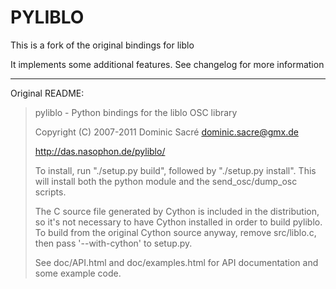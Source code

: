 PYLIBLO 
=======

This is a fork of the original bindings for liblo

It implements some additional features. See changelog for more information

-------

Original README:
>
>
>	pyliblo - Python bindings for the liblo OSC library
>
>	Copyright (C) 2007-2011  Dominic Sacré  <dominic.sacre@gmx.de>
>
>	http://das.nasophon.de/pyliblo/
>
>
>	To install, run "./setup.py build", followed by "./setup.py install". This
>	will install both the python module and the send_osc/dump_osc scripts.
>
>	The C source file generated by Cython is included in the distribution, so
	it's not necessary to have Cython installed in order to build pyliblo.
>	To build from the original Cython source anyway, remove src/liblo.c, then
>	pass '--with-cython' to setup.py.
>
>	See doc/API.html and doc/examples.html for API documentation and some
>	example code.
